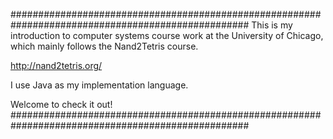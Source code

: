 ###################################################################################################
This is my introduction to computer systems course work at the University of Chicago, which mainly follows the Nand2Tetris course.

http://nand2tetris.org/

I use Java as my implementation language.

Welcome to check it out!
###################################################################################################
